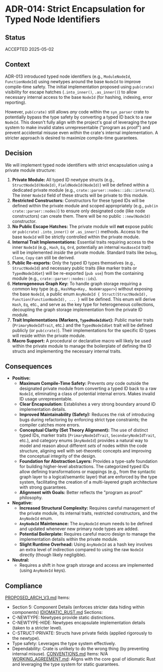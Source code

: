 # ADR-014: Strict Encapsulation for Typed Node Identifiers

## Status
ACCEPTED 2025-05-02

## Context
ADR-013 introduced typed node identifiers (e.g., `ModuleNodeId`, `FunctionNodeId`) using newtypes around the base `NodeId` to improve compile-time safety. The initial implementation proposed using `pub(crate)` visibility for escape hatches (`.into_inner()`, `.as_inner()`) to allow necessary internal access to the base `NodeId` (for hashing, indexing, error reporting).

However, `pub(crate)` still allows *any* code within the `syn_parser` crate to potentially bypass the type safety by converting a typed ID back to a raw `NodeId`. This doesn't fully align with the project's goal of leveraging the type system to make invalid states unrepresentable ("program as proof") and prevent accidental misuse even *within* the crate's internal implementation. A stricter approach is desired to maximize compile-time guarantees.

## Decision
We will implement typed node identifiers with strict encapsulation using a private module structure:

1.  **Private Module:** All typed ID newtype structs (e.g., `StructNodeId(NodeId)`, `FieldNodeId(NodeId)`) will be defined within a dedicated private module (e.g., `crate::parser::nodes::ids::internal`). The inner `NodeId` field of these structs will be private to this module.
2.  **Restricted Constructors:** Constructors for these typed IDs will be defined within the private module and scoped appropriately (e.g., `pub(in crate::parser::nodes)`) to ensure only designated code (like node constructors) can create them. There will be no public `::new(NodeId)` constructor.
3.  **No Public Escape Hatches:** The private module will **not** expose public or `pub(crate)` `.into_inner()` or `.as_inner()` methods. Access to the base `NodeId` will be strictly controlled within the private module.
4.  **Internal Trait Implementations:** Essential traits requiring access to the inner `NodeId` (e.g., `Hash`, `Eq`, `Ord`, potentially an internal `HasBaseId` trait) will be implemented *inside* the private module. Standard traits like `Debug`, `Clone`, `Copy` can still be derived.
5.  **Public Re-exports:** Only the typed ID types themselves (e.g., `StructNodeId`) and necessary public traits (like marker traits or `TypedNodeIdGet`) will be re-exported (`pub use`) from the containing module (e.g., `crate::parser::nodes::ids`).
6.  **Heterogeneous Graph Key:** To handle graph storage requiring a common key type (e.g., `HashMap<Key, NodeWrapper>`) without exposing the base `NodeId`, a public enum `AnyNodeId { Struct(StructNodeId), Function(FunctionNodeId), ... }` will be defined. This enum will derive `Hash`, `Eq`, etc., and serve as the key type for heterogeneous collections, decoupling the graph storage implementation from the private ID module.
7.  **Trait Implementations (Markers, `TypedNodeIdGet`):** Public marker traits (`PrimaryNodeIdTrait`, etc.) and the `TypedNodeIdGet` trait will be defined publicly (or `pub(crate)`). Their implementations for the specific ID types will reside within the private module.
8.  **Macro Support:** A procedural or declarative macro will likely be used within the private module to manage the boilerplate of defining the ID structs and implementing the necessary internal traits.

## Consequences
- **Positive:**
    - **Maximum Compile-Time Safety:** Prevents *any* code outside the designated private module from converting a typed ID back to a raw `NodeId`, eliminating a class of potential internal errors. Makes invalid ID usage unrepresentable.
    - **Clear Encapsulation:** Establishes a very strong boundary around ID implementation details.
    - **Improved Maintainability (Safety):** Reduces the risk of introducing bugs during refactoring by enforcing strict type constraints; the compiler catches more errors.
    - **Conceptual Clarity (Set Theory Alignment):** The use of distinct typed IDs, marker traits (`PrimaryNodeIdTrait`, `SecondaryNodeIdTrait`, etc.), and category enums (`AnyNodeId`) provides a natural way to model and reason about different *sets* of nodes within the code structure, aligning well with set-theoretic concepts and improving the conceptual integrity of the design.
    - **Foundation for Abstraction Layers:** Provides a type-safe foundation for building higher-level abstractions. The categorized typed IDs allow defining transformations or mappings (e.g., from the syntactic graph layer to a logical/semantic layer) that are enforced by the type system, facilitating the creation of a multi-layered graph architecture with strong guarantees.
    - **Alignment with Goals:** Better reflects the "program as proof" philosophy.
- **Negative:**
    - **Increased Structural Complexity:** Requires careful management of the private module, its internal traits, restricted constructors, and the `AnyNodeId` enum.
    *   **`AnyNodeId` Maintenance:** The `AnyNodeId` enum needs to be defined and updated whenever new primary node types are added.
    *   **Potential Boilerplate:** Requires careful macro design to manage the implementation details within the private module.
    *   **Slight Runtime Overhead:** Using `AnyNodeId` as a hash key involves an extra level of indirection compared to using the raw `NodeId` directly (though likely negligible).
- **Neutral:**
    *   Requires a shift in how graph storage and access are implemented (using `AnyNodeId` keys).

## Compliance
[PROPOSED_ARCH_V3.md](/PROPOSED_ARCH_V3.md) Items:
- Section 5: Component Details (enforces stricter data hiding within components)
[IDIOMATIC_RUST.md](ai_workflow/AI_Always_Instructions/IDIOMATIC_RUST.md) Sections:
- C-NEWTYPE: Newtypes provide static distinctions.
- C-NEWTYPE-HIDE: Newtypes encapsulate implementation details (taken to a stricter level).
- C-STRUCT-PRIVATE: Structs have private fields (applied rigorously to the newtype).
- Type safety: Leverages the type system effectively.
- Dependability: Crate is unlikely to do the wrong thing (by preventing internal misuse).
[CONVENTIONS.md](ai_workflow/AI_Always_Instructions/CONVENTIONS.md) Items: N/A
[WORKING_AGREEMENT.md](ai_workflow/AI_Always_Instructions/WORKING_AGREEMENT.md): Aligns with the core goal of idiomatic Rust and leveraging the type system for static guarantees.
